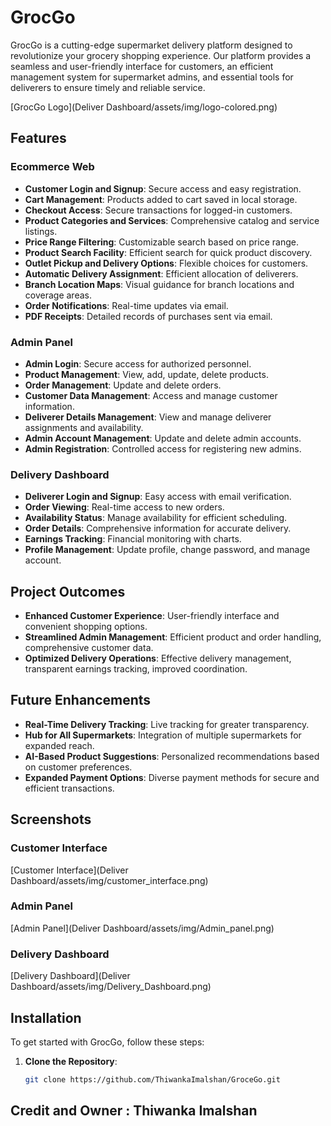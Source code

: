 # GrocGo

GrocGo is a cutting-edge supermarket delivery platform designed to revolutionize your grocery shopping experience. Our platform provides a seamless and user-friendly interface for customers, an efficient management system for supermarket admins, and essential tools for deliverers to ensure timely and reliable service.

[GrocGo Logo](Deliver Dashboard/assets/img/logo-colored.png)

## Features

### Ecommerce Web

- **Customer Login and Signup**: Secure access and easy registration.
- **Cart Management**: Products added to cart saved in local storage.
- **Checkout Access**: Secure transactions for logged-in customers.
- **Product Categories and Services**: Comprehensive catalog and service listings.
- **Price Range Filtering**: Customizable search based on price range.
- **Product Search Facility**: Efficient search for quick product discovery.
- **Outlet Pickup and Delivery Options**: Flexible choices for customers.
- **Automatic Delivery Assignment**: Efficient allocation of deliverers.
- **Branch Location Maps**: Visual guidance for branch locations and coverage areas.
- **Order Notifications**: Real-time updates via email.
- **PDF Receipts**: Detailed records of purchases sent via email.

### Admin Panel

- **Admin Login**: Secure access for authorized personnel.
- **Product Management**: View, add, update, delete products.
- **Order Management**: Update and delete orders.
- **Customer Data Management**: Access and manage customer information.
- **Deliverer Details Management**: View and manage deliverer assignments and availability.
- **Admin Account Management**: Update and delete admin accounts.
- **Admin Registration**: Controlled access for registering new admins.

### Delivery Dashboard

- **Deliverer Login and Signup**: Easy access with email verification.
- **Order Viewing**: Real-time access to new orders.
- **Availability Status**: Manage availability for efficient scheduling.
- **Order Details**: Comprehensive information for accurate delivery.
- **Earnings Tracking**: Financial monitoring with charts.
- **Profile Management**: Update profile, change password, and manage account.

## Project Outcomes

- **Enhanced Customer Experience**: User-friendly interface and convenient shopping options.
- **Streamlined Admin Management**: Efficient product and order handling, comprehensive customer data.
- **Optimized Delivery Operations**: Effective delivery management, transparent earnings tracking, improved coordination.

## Future Enhancements

- **Real-Time Delivery Tracking**: Live tracking for greater transparency.
- **Hub for All Supermarkets**: Integration of multiple supermarkets for expanded reach.
- **AI-Based Product Suggestions**: Personalized recommendations based on customer preferences.
- **Expanded Payment Options**: Diverse payment methods for secure and efficient transactions.

## Screenshots

### Customer Interface
[Customer Interface](Deliver Dashboard/assets/img/customer_interface.png)

### Admin Panel
[Admin Panel](Deliver Dashboard/assets/img/Admin_panel.png)

### Delivery Dashboard
[Delivery Dashboard](Deliver Dashboard/assets/img/Delivery_Dashboard.png)

## Installation

To get started with GrocGo, follow these steps:

1. **Clone the Repository**:
   ```sh
   git clone https://github.com/ThiwankaImalshan/GroceGo.git

## Credit and Owner : **Thiwanka Imalshan**
